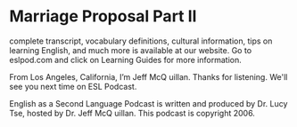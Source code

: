 # Marriage Proposal Part II

complete transcript, vocabulary definitions, cultural information, tips on learning English, and much more is available at our website.  Go to eslpod.com and click on Learning Guides for more information. 

From Los Angeles, California, I’m Jeff McQ uillan. Thanks for listening.  We'll see you next time on ESL Podcast. 

English as a Second Language Podcast is written and produced by Dr. Lucy Tse, hosted by Dr. Jeff McQ uillan. This podcast is copyright 2006.

